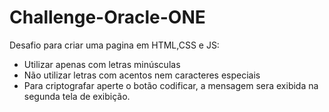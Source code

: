 # Challenge-Oracle-ONE
 Desafio para criar uma pagina em HTML,CSS e JS:
 
 - Utilizar apenas com letras minúsculas
 - Não utilizar letras com acentos nem caracteres especiais
 - Para criptografar aperte o botão codificar, a mensagem sera exibida na segunda tela de exibição.





